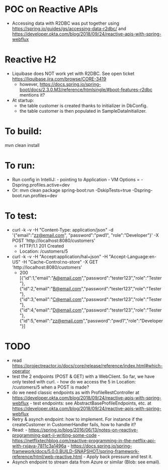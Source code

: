 # POC on Reactive APIs
- Accessing data with R2DBC was put together using https://spring.io/guides/gs/accessing-data-r2dbc/ and https://developer.okta.com/blog/2018/09/24/reactive-apis-with-spring-webflux


# Reactive H2
- Liquibase does NOT work yet with R2DBC. See open ticket https://liquibase.jira.com/browse/CORE-3419
    - however, https://docs.spring.io/spring-boot/docs/2.3.0.M3/reference/htmlsingle/#boot-features-r2dbc mentions it?
- At startup:
    - the table customer is created thanks to initializer in DbConfig.
    - the table customer is then populated in SampleDataInitializer.


# To build:
mvn clean install


# To run:
- Run config in IntelliJ:
       - pointing to Application
       - VM Options = -Dspring.profiles.active=dev
- Or: mvn clean package spring-boot:run -DskipTests=true -Dspring-boot.run.profiles=dev


# To test:
- curl -k -v -H "Content-Type: application/json" -d '{"email":"zz@email.com", "password":"pwd1", "role":"Developer"}' -X POST 'http://localhost:8080/customers'
    - HTTP/1.1 201 Created
    - Location: /customers/5
- curl -k -v -H "Accept:application/hal+json" -H "Accept-Language:en-US" -H "Cache-Control:no-store" -X GET 'http://localhost:8080/customers' 
    - 200 [{"id":1,"email":"A@email.com","password":"tester123","role":"Tester"},{"id":2,"email":"B@email.com","password":"tester123","role":"Tester"},{"id":3,"email":"C@email.com","password":"tester123","role":"Tester"},{"id":4,"email":"D@email.com","password":"tester123","role":"Tester"},{"id":5,"email":"zz@email.com","password":"pwd1","role":"Developer"}]

 
# TODO
- read https://projectreactor.io/docs/core/release/reference/index.html#which-operator
- test the 2 endpoints (POST & GET) with a WebClient. So far, we have only tested with curl.
        - how do we access the 5 in Location: /customers/5 when a POST is made?
- do we need classic endpoints as with ProfileRestController at https://developer.okta.com/blog/2018/09/24/reactive-apis-with-spring-webflux
        - test endpoints: see AbstractBaseProfileEndpoints, etc. at https://developer.okta.com/blog/2018/09/24/reactive-apis-with-spring-webflux
- Retry & asynch endpoint: how to implement. For instance if the createCustomer in CustomerHandler fails, how to handle it?
- Read:
        - https://spring.io/blog/2016/06/13/notes-on-reactive-programming-part-ii-writing-some-code
        - https://netflixtechblog.com/reactive-programming-in-the-netflix-api-with-rxjava-7811c3a1496a
        - https://docs.spring.io/spring-framework/docs/5.0.0.BUILD-SNAPSHOT/spring-framework-reference/html/web-reactive.html
        - Apply back pressure and test it.    
- Asynch endpoint to stream data from Azure or similar (Blob: see email). 
